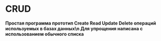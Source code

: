 # CRUD
__Простая программа прототип Create Read Update Delete операций используемых в базах данных\n
Для упрощения написана с использованием обычного списка__
